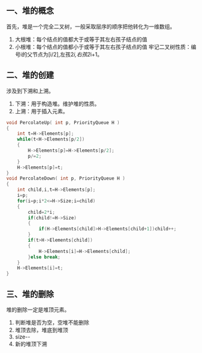 ## 一、堆的概念  
首先，堆是一个完全二叉树，一般采取层序的顺序把他转化为一维数组。  

1. 大根堆：每个结点的值都大于或等于其左右孩子结点的值
2. 小根堆：每个结点的值都小于或等于其左右孩子结点的值
牢记二叉树性质：编号i的父节点为[i/2],左孩2*i,右孩2*i+1。
## 二、堆的创建  
涉及到下溯和上溯。

1. 下溯：用于构造堆。维护堆的性质。
2. 上溯：用于插入元素。
```c
void PercolateUp( int p, PriorityQueue H )
{
    int t=H->Elements[p];
    while(t<H->Elements[p/2])
    {
        H->Elements[p]=H->Elements[p/2];
        p/=2;
    }
    H->Elements[p]=t;
}
void PercolateDown( int p, PriorityQueue H )
{
    int child,i,t=H->Elements[p];
    i=p;
    for(i=p;i*2<=H->Size;i=child)
    {
        child=2*i;
        if(child!=H->Size)
        {
            if(H->Elements[child]>H->Elements[child+1])child++;
        }
        if(t>H->Elements[child])
        {
            H->Elements[i]=H->Elements[child];
        }else break;
    }
    H->Elements[i]=t;
}
```

## 三、堆的删除
堆的删除一定是堆顶元素。

1. 判断堆是否为空，空堆不能删除
2. 堆顶去除，堆底到堆顶
3. size--
4. 新的堆顶下溯